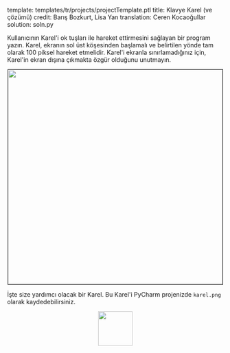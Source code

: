 template: templates/tr/projects/projectTemplate.ptl
title: Klavye Karel (ve çözümü)
credit: Barış Bozkurt, Lisa Yan
translation: Ceren Kocaoğullar
solution: soln.py

Kullanıcının Karel'i ok tuşları ile hareket ettirmesini sağlayan bir program yazın. Karel, ekranın sol üst köşesinden başlamalı ve belirtilen yönde tam olarak 100 piksel hareket etmelidir. Karel'i ekranla sınırlamadığınız için, Karel'in ekran dışına çıkmakta özgür olduğunu unutmayın.

<center>
	<img style="width:500px;border:1px solid #000000" src="{{pathToRoot}}img/projects/keyboardKarel/demo.gif">
</center>

İşte size yardımcı olacak bir Karel. Bu Karel'i PyCharm projenizde `karel.png` olarak kaydedebilirsiniz.

<center>
	<img style="width:80px" src="{{pathToRoot}}img/projects/creativeGraphics/karel.png">	
</center>
